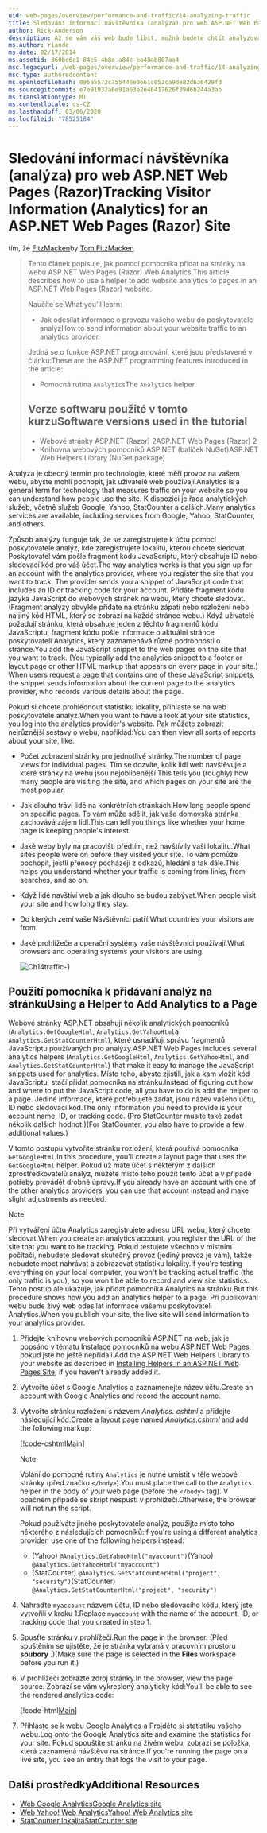 ```yaml
---
uid: web-pages/overview/performance-and-traffic/14-analyzing-traffic
title: Sledování informací návštěvníka (analýza) pro web ASP.NET Web Pages (Razor) | Microsoft Docs
author: Rick-Anderson
description: Až se vám váš web bude líbit, možná budete chtít analyzovat provoz vašeho webu.
ms.author: riande
ms.date: 02/17/2014
ms.assetid: 360bc6e1-84c5-4b8e-a84c-ea48ab807aa4
msc.legacyurl: /web-pages/overview/performance-and-traffic/14-analyzing-traffic
msc.type: authoredcontent
ms.openlocfilehash: 095a5572c755446e0661c052ca9de82d636429fd
ms.sourcegitcommit: e7e91932a6e91a63e2e46417626f39d6b244a3ab
ms.translationtype: MT
ms.contentlocale: cs-CZ
ms.lasthandoff: 03/06/2020
ms.locfileid: "78525184"
---
```

# <a name="tracking-visitor-information-analytics-for-an-aspnet-web-pages-razor-site"></a><span data-ttu-id="efc1a-103">Sledování informací návštěvníka (analýza) pro web ASP.NET Web Pages (Razor)</span><span class="sxs-lookup"><span data-stu-id="efc1a-103">Tracking Visitor Information (Analytics) for an ASP.NET Web Pages (Razor) Site</span></span>

<span data-ttu-id="efc1a-104">tím, že [FitzMacken](https://github.com/tfitzmac)</span><span class="sxs-lookup"><span data-stu-id="efc1a-104">by [Tom FitzMacken](https://github.com/tfitzmac)</span></span>

> <span data-ttu-id="efc1a-105">Tento článek popisuje, jak pomocí pomocníka přidat na stránky na webu ASP.NET Web Pages (Razor) Web Analytics.</span><span class="sxs-lookup"><span data-stu-id="efc1a-105">This article describes how to use a helper to add website analytics to pages in an ASP.NET Web Pages (Razor) website.</span></span>
> 
> <span data-ttu-id="efc1a-106">Naučíte se:</span><span class="sxs-lookup"><span data-stu-id="efc1a-106">What you'll learn:</span></span>
> 
> - <span data-ttu-id="efc1a-107">Jak odesílat informace o provozu vašeho webu do poskytovatele analýz</span><span class="sxs-lookup"><span data-stu-id="efc1a-107">How to send information about your website traffic to an analytics provider.</span></span>
> 
> <span data-ttu-id="efc1a-108">Jedná se o funkce ASP.NET programování, které jsou představené v článku:</span><span class="sxs-lookup"><span data-stu-id="efc1a-108">These are the ASP.NET programming features introduced in the article:</span></span>
> 
> - <span data-ttu-id="efc1a-109">Pomocná rutina `Analytics`</span><span class="sxs-lookup"><span data-stu-id="efc1a-109">The `Analytics` helper.</span></span>
>   
> 
> ## <a name="software-versions-used-in-the-tutorial"></a><span data-ttu-id="efc1a-110">Verze softwaru použité v tomto kurzu</span><span class="sxs-lookup"><span data-stu-id="efc1a-110">Software versions used in the tutorial</span></span>
> 
> 
> - <span data-ttu-id="efc1a-111">Webové stránky ASP.NET (Razor) 2</span><span class="sxs-lookup"><span data-stu-id="efc1a-111">ASP.NET Web Pages (Razor) 2</span></span>
> - <span data-ttu-id="efc1a-112">Knihovna webových pomocníků ASP.NET (balíček NuGet)</span><span class="sxs-lookup"><span data-stu-id="efc1a-112">ASP.NET Web Helpers Library (NuGet package)</span></span>

<span data-ttu-id="efc1a-113">Analýza je obecný termín pro technologie, které měří provoz na vašem webu, abyste mohli pochopit, jak uživatelé web používají.</span><span class="sxs-lookup"><span data-stu-id="efc1a-113">Analytics is a general term for technology that measures traffic on your website so you can understand how people use the site.</span></span> <span data-ttu-id="efc1a-114">K dispozici je řada analytických služeb, včetně služeb Google, Yahoo, StatCounter a dalších.</span><span class="sxs-lookup"><span data-stu-id="efc1a-114">Many analytics services are available, including services from Google, Yahoo, StatCounter, and others.</span></span>

<span data-ttu-id="efc1a-115">Způsob analýzy funguje tak, že se zaregistrujete k účtu pomocí poskytovatele analýz, kde zaregistrujete lokalitu, kterou chcete sledovat. Poskytovatel vám pošle fragment kódu JavaScriptu, který obsahuje ID nebo sledovací kód pro váš účet.</span><span class="sxs-lookup"><span data-stu-id="efc1a-115">The way analytics works is that you sign up for an account with the analytics provider, where you register the site that you want to track. The provider sends you a snippet of JavaScript code that includes an ID or tracking code for your account.</span></span> <span data-ttu-id="efc1a-116">Přidáte fragment kódu jazyka JavaScript do webových stránek na webu, který chcete sledovat. (Fragment analýzy obvykle přidáte na stránku zápatí nebo rozložení nebo na jiný kód HTML, který se zobrazí na každé stránce webu.) Když uživatelé požadují stránku, která obsahuje jeden z těchto fragmentů kódu JavaScriptu, fragment kódu pošle informace o aktuální stránce poskytovateli Analytics, který zaznamenává různé podrobnosti o stránce.</span><span class="sxs-lookup"><span data-stu-id="efc1a-116">You add the JavaScript snippet to the web pages on the site that you want to track. (You typically add the analytics snippet to a footer or layout page or other HTML markup that appears on every page in your site.) When users request a page that contains one of these JavaScript snippets, the snippet sends information about the current page to the analytics provider, who records various details about the page.</span></span>

<span data-ttu-id="efc1a-117">Pokud si chcete prohlédnout statistiku lokality, přihlaste se na web poskytovatele analýz.</span><span class="sxs-lookup"><span data-stu-id="efc1a-117">When you want to have a look at your site statistics, you log into the analytics provider's website.</span></span> <span data-ttu-id="efc1a-118">Pak můžete zobrazit nejrůznější sestavy o webu, například:</span><span class="sxs-lookup"><span data-stu-id="efc1a-118">You can then view all sorts of reports about your site, like:</span></span>

- <span data-ttu-id="efc1a-119">Počet zobrazení stránky pro jednotlivé stránky.</span><span class="sxs-lookup"><span data-stu-id="efc1a-119">The number of page views for individual pages.</span></span> <span data-ttu-id="efc1a-120">Tím se dozvíte, kolik lidí web navštěvuje a které stránky na webu jsou nejoblíbenější.</span><span class="sxs-lookup"><span data-stu-id="efc1a-120">This tells you (roughly) how many people are visiting the site, and which pages on your site are the most popular.</span></span>
- <span data-ttu-id="efc1a-121">Jak dlouho tráví lidé na konkrétních stránkách.</span><span class="sxs-lookup"><span data-stu-id="efc1a-121">How long people spend on specific pages.</span></span> <span data-ttu-id="efc1a-122">To vám může sdělit, jak vaše domovská stránka zachovává zájem lidí.</span><span class="sxs-lookup"><span data-stu-id="efc1a-122">This can tell you things like whether your home page is keeping people's interest.</span></span>
- <span data-ttu-id="efc1a-123">Jaké weby byly na pracovišti předtím, než navštívily vaši lokalitu.</span><span class="sxs-lookup"><span data-stu-id="efc1a-123">What sites people were on before they visited your site.</span></span> <span data-ttu-id="efc1a-124">To vám pomůže pochopit, jestli přenosy pocházejí z odkazů, hledání a tak dále.</span><span class="sxs-lookup"><span data-stu-id="efc1a-124">This helps you understand whether your traffic is coming from links, from searches, and so on.</span></span>
- <span data-ttu-id="efc1a-125">Když lidé navštíví web a jak dlouho se budou zabývat.</span><span class="sxs-lookup"><span data-stu-id="efc1a-125">When people visit your site and how long they stay.</span></span>
- <span data-ttu-id="efc1a-126">Do kterých zemí vaše Návštěvníci patří.</span><span class="sxs-lookup"><span data-stu-id="efc1a-126">What countries your visitors are from.</span></span>
- <span data-ttu-id="efc1a-127">Jaké prohlížeče a operační systémy vaše návštěvníci používají.</span><span class="sxs-lookup"><span data-stu-id="efc1a-127">What browsers and operating systems your visitors are using.</span></span>

    ![Ch14traffic-1](14-analyzing-traffic/_static/image1.jpg)

## <a name="using-a-helper-to-add-analytics-to-a-page"></a><span data-ttu-id="efc1a-129">Použití pomocníka k přidávání analýz na stránku</span><span class="sxs-lookup"><span data-stu-id="efc1a-129">Using a Helper to Add Analytics to a Page</span></span>

<span data-ttu-id="efc1a-130">Webové stránky ASP.NET obsahují několik analytických pomocníků (`Analytics.GetGoogleHtml`, `Analytics.GetYahooHtml`a `Analytics.GetStatCounterHtml`), které usnadňují správu fragmentů JavaScriptu používaných pro analýzy.</span><span class="sxs-lookup"><span data-stu-id="efc1a-130">ASP.NET Web Pages includes several analytics helpers (`Analytics.GetGoogleHtml`, `Analytics.GetYahooHtml`, and `Analytics.GetStatCounterHtml`) that make it easy to manage the JavaScript snippets used for analytics.</span></span> <span data-ttu-id="efc1a-131">Místo toho, abyste zjistili, jak a kam vložit kód JavaScriptu, stačí přidat pomocníka na stránku.</span><span class="sxs-lookup"><span data-stu-id="efc1a-131">Instead of figuring out how and where to put the JavaScript code, all you have to do is add the helper to a page.</span></span> <span data-ttu-id="efc1a-132">Jediné informace, které potřebujete zadat, jsou název vašeho účtu, ID nebo sledovací kód.</span><span class="sxs-lookup"><span data-stu-id="efc1a-132">The only information you need to provide is your account name, ID, or tracking code.</span></span> <span data-ttu-id="efc1a-133">(Pro StatCounter musíte také zadat několik dalších hodnot.)</span><span class="sxs-lookup"><span data-stu-id="efc1a-133">(For StatCounter, you also have to provide a few additional values.)</span></span>

<span data-ttu-id="efc1a-134">V tomto postupu vytvoříte stránku rozložení, která používá pomocníka `GetGoogleHtml`.</span><span class="sxs-lookup"><span data-stu-id="efc1a-134">In this procedure, you'll create a layout page that uses the `GetGoogleHtml` helper.</span></span> <span data-ttu-id="efc1a-135">Pokud už máte účet s některým z dalších zprostředkovatelů analýz, můžete místo toho použít tento účet a v případě potřeby provádět drobné úpravy.</span><span class="sxs-lookup"><span data-stu-id="efc1a-135">If you already have an account with one of the other analytics providers, you can use that account instead and make slight adjustments as needed.</span></span>

> [!NOTE]
> <span data-ttu-id="efc1a-136">Při vytváření účtu Analytics zaregistrujete adresu URL webu, který chcete sledovat.</span><span class="sxs-lookup"><span data-stu-id="efc1a-136">When you create an analytics account, you register the URL of the site that you want to be tracking.</span></span> <span data-ttu-id="efc1a-137">Pokud testujete všechno v místním počítači, nebudete sledovat skutečný provoz (jediný provoz je vám), takže nebudete moct nahrávat a zobrazovat statistiku lokality.</span><span class="sxs-lookup"><span data-stu-id="efc1a-137">If you're testing everything on your local computer, you won't be tracking actual traffic (the only traffic is you), so you won't be able to record and view site statistics.</span></span> <span data-ttu-id="efc1a-138">Tento postup ale ukazuje, jak přidat pomocníka Analytics na stránku.</span><span class="sxs-lookup"><span data-stu-id="efc1a-138">But this procedure shows how you add an analytics helper to a page.</span></span> <span data-ttu-id="efc1a-139">Při publikování webu bude živý web odesílat informace vašemu poskytovateli Analytics.</span><span class="sxs-lookup"><span data-stu-id="efc1a-139">When you publish your site, the live site will send information to your analytics provider.</span></span>

1. <span data-ttu-id="efc1a-140">Přidejte knihovnu webových pomocníků ASP.NET na web, jak je popsáno v [tématu Instalace pomocníků na webu ASP.NET Web Pages](https://go.microsoft.com/fwlink/?LinkId=252372), pokud jste ho ještě nepřidali.</span><span class="sxs-lookup"><span data-stu-id="efc1a-140">Add the ASP.NET Web Helpers Library to your website as described in [Installing Helpers in an ASP.NET Web Pages Site](https://go.microsoft.com/fwlink/?LinkId=252372), if you haven't already added it.</span></span>
2. <span data-ttu-id="efc1a-141">Vytvořte účet s Google Analytics a zaznamenejte název účtu.</span><span class="sxs-lookup"><span data-stu-id="efc1a-141">Create an account with Google Analytics and record the account name.</span></span>
3. <span data-ttu-id="efc1a-142">Vytvořte stránku rozložení s názvem *Analytics. cshtml* a přidejte následující kód:</span><span class="sxs-lookup"><span data-stu-id="efc1a-142">Create a layout page named *Analytics.cshtml* and add the following markup:</span></span>

    [!code-cshtml[Main](14-analyzing-traffic/samples/sample1.cshtml)]

    > [!NOTE]
    > <span data-ttu-id="efc1a-143">Volání do pomocné rutiny `Analytics` je nutné umístit v těle webové stránky (před značku `</body>`).</span><span class="sxs-lookup"><span data-stu-id="efc1a-143">You must place the call to the `Analytics` helper in the body of your web page (before the `</body>` tag).</span></span> <span data-ttu-id="efc1a-144">V opačném případě se skript nespustí v prohlížeči.</span><span class="sxs-lookup"><span data-stu-id="efc1a-144">Otherwise, the browser will not run the script.</span></span>

    <span data-ttu-id="efc1a-145">Pokud používáte jiného poskytovatele analýz, použijte místo toho některého z následujících pomocníků:</span><span class="sxs-lookup"><span data-stu-id="efc1a-145">If you're using a different analytics provider, use one of the following helpers instead:</span></span>

    - <span data-ttu-id="efc1a-146">(Yahoo) `@Analytics.GetYahooHtml("myaccount")`</span><span class="sxs-lookup"><span data-stu-id="efc1a-146">(Yahoo) `@Analytics.GetYahooHtml("myaccount")`</span></span>
    - <span data-ttu-id="efc1a-147">(StatCounter) `@Analytics.GetStatCounterHtml("project", "security")`</span><span class="sxs-lookup"><span data-stu-id="efc1a-147">(StatCounter) `@Analytics.GetStatCounterHtml("project", "security")`</span></span>
4. <span data-ttu-id="efc1a-148">Nahraďte `myaccount` názvem účtu, ID nebo sledovacího kódu, který jste vytvořili v kroku 1.</span><span class="sxs-lookup"><span data-stu-id="efc1a-148">Replace `myaccount` with the name of the account, ID, or tracking code that you created in step 1.</span></span>
5. <span data-ttu-id="efc1a-149">Spusťte stránku v prohlížeči.</span><span class="sxs-lookup"><span data-stu-id="efc1a-149">Run the page in the browser.</span></span> <span data-ttu-id="efc1a-150">(Před spuštěním se ujistěte, že je stránka vybraná v pracovním prostoru **soubory** .)</span><span class="sxs-lookup"><span data-stu-id="efc1a-150">(Make sure the page is selected in the **Files** workspace before you run it.)</span></span>
6. <span data-ttu-id="efc1a-151">V prohlížeči zobrazte zdroj stránky.</span><span class="sxs-lookup"><span data-stu-id="efc1a-151">In the browser, view the page source.</span></span> <span data-ttu-id="efc1a-152">Zobrazí se vám vykreslený analytický kód:</span><span class="sxs-lookup"><span data-stu-id="efc1a-152">You'll be able to see the rendered analytics code:</span></span>

    [!code-html[Main](14-analyzing-traffic/samples/sample2.html)]
7. <span data-ttu-id="efc1a-153">Přihlaste se k webu Google Analytics a Projděte si statistiku vašeho webu.</span><span class="sxs-lookup"><span data-stu-id="efc1a-153">Log onto the Google Analytics site and examine the statistics for your site.</span></span> <span data-ttu-id="efc1a-154">Pokud spouštíte stránku na živém webu, zobrazí se položka, která zaznamená návštěvu na stránce.</span><span class="sxs-lookup"><span data-stu-id="efc1a-154">If you're running the page on a live site, you see an entry that logs the visit to your page.</span></span>

<a id="Additional_Resources"></a>
## <a name="additional-resources"></a><span data-ttu-id="efc1a-155">Další prostředky</span><span class="sxs-lookup"><span data-stu-id="efc1a-155">Additional Resources</span></span>

- [<span data-ttu-id="efc1a-156">Web Google Analytics</span><span class="sxs-lookup"><span data-stu-id="efc1a-156">Google Analytics site</span></span>](https://www.google.com/analytics/)
- [<span data-ttu-id="efc1a-157">Web Yahoo! Web Analytics</span><span class="sxs-lookup"><span data-stu-id="efc1a-157">Yahoo! Web Analytics site</span></span>](http://help.yahoo.com/l/us/yahoo/ywa/)
- [<span data-ttu-id="efc1a-158">StatCounter lokalita</span><span class="sxs-lookup"><span data-stu-id="efc1a-158">StatCounter site</span></span>](http://statcounter.com/)
